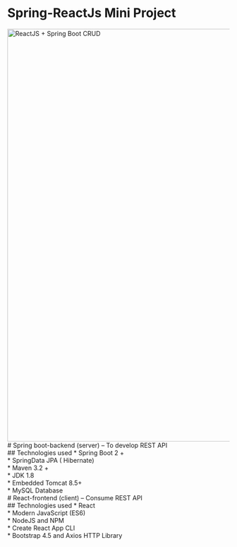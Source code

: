 # Spring-ReactJs Mini Project 
<img width="933" alt="ReactJS + Spring Boot CRUD" src="https://user-images.githubusercontent.com/28465241/112811405-3dc19600-90a6-11eb-9943-a50d93b923b7.png">
# Spring boot-backend (server) – To develop REST API</br>
## Technologies used
* Spring Boot 2 +</br>
* SpringData JPA ( Hibernate)</br>
* Maven 3.2 +</br>
*  JDK 1.8</br>
*  Embedded Tomcat 8.5+</br>
*  MySQL Database</br>
# React-frontend (client) – Consume REST API</br>
## Technologies used
*  React</br>
*  Modern JavaScript (ES6)</br>
*  NodeJS and NPM</br>
*  Create React App CLI</br>
*  Bootstrap 4.5 and Axios HTTP Library


